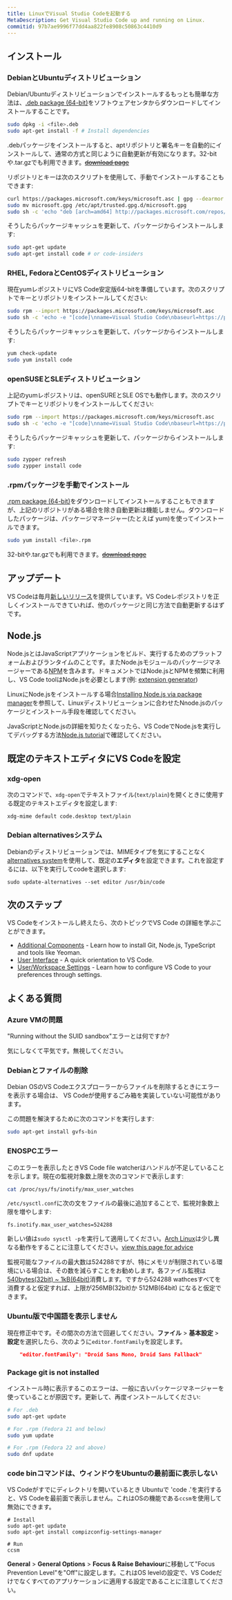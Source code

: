 ```yaml
---
title: LinuxでVisual Studio Codeを起動する
MetaDescription: Get Visual Studio Code up and running on Linux.
commitid: 97b7ae9996f77dd4aa822fe8908c50863c4410d9
---
```


## インストール

### DebianとUbuntuディストリビューション

Debian/Ubuntuディストリビューションでインストールするもっとも簡単な方法は、[.deb package (64-bit)](http://go.microsoft.com/fwlink/?LinkID=760868)をソフトウェアセンタからダウンロードしてインストールすることです。

```bash
sudo dpkg -i <file>.deb
sudo apt-get install -f # Install dependencies
```

.debパッケージをインストールすると、aptリポジトリと署名キーを自動的にインストールして、通常の方式と同じように自動更新が有効になります。32-bitや.tar.gzでも利用できます。~~[download page](/Download)~~

リポジトリとキーは次のスクリプトを使用して、手動でインストールすることもできます:

```bash
curl https://packages.microsoft.com/keys/microsoft.asc | gpg --dearmor > microsoft.gpg
sudo mv microsoft.gpg /etc/apt/trusted.gpg.d/microsoft.gpg
sudo sh -c 'echo "deb [arch=amd64] http://packages.microsoft.com/repos/vscode stable main" > /etc/apt/sources.list.d/vscode.list'
```

そうしたらパッケージキャッシュを更新して、パッケージからインストールします:

```bash
sudo apt-get update
sudo apt-get install code # or code-insiders
```

### RHEL, FedoraとCentOSディストリビューション

現在yumレポジストリにVS Code安定版64-bitを準備しています。次のスクリプトでキーとリポジトリをインストールしてください:

```bash
sudo rpm --import https://packages.microsoft.com/keys/microsoft.asc
sudo sh -c 'echo -e "[code]\nname=Visual Studio Code\nbaseurl=https://packages.microsoft.com/yumrepos/vscode\nenabled=1\ngpgcheck=1\ngpgkey=https://packages.microsoft.com/keys/microsoft.asc" > /etc/yum.repos.d/vscode.repo'
```

そうしたらパッケージキャッシュを更新して、パッケージからインストールします:

```bash
yum check-update
sudo yum install code
```
### openSUSEとSLEディストリビューション

上記のyumレポジストリは、openSUREとSLE OSでも動作します。次のスクリプトでキーとリポジトリをインストールしてください:

```bash
sudo rpm --import https://packages.microsoft.com/keys/microsoft.asc
sudo sh -c 'echo -e "[code]\nname=Visual Studio Code\nbaseurl=https://packages.microsoft.com/yumrepos/vscode\nenabled=1\ntype=rpm-md\ngpgcheck=1\ngpgkey=https://packages.microsoft.com/keys/microsoft.asc" > /etc/zypp/repos.d/vscode.repo'
```

そうしたらパッケージキャッシュを更新して、パッケージからインストールします:

```bash
sudo zypper refresh
sudo zypper install code
```

### .rpmパッケージを手動でインストール

[.rpm package (64-bit)](http://go.microsoft.com/fwlink/?LinkID=760867)をダウンロードしてインストールすることもできますが、上記のリポジトリがある場合を除き自動更新は機能しません。ダウンロードしたパッケージは、パッケージマネージャー(たとえば yum)を使ってインストールできます。

```bash
sudo yum install <file>.rpm
```

32-bitや.tar.gzでも利用できます。~~[download page](/Download)~~

## アップデート

VS Codeは毎月[新しいリリース](/updates)を提供しています。VS Codeレポジストリを正しくインストールできていれば、他のパッケージと同じ方法で自動更新するはずです。

## Node.js

Node.jsとはJavaScriptアプリケーションをビルド、実行するためのプラットフォームおよびランタイムのことです。またNode.jsモジュールのパッケージマネージャーである[NPM](https://www.npmjs.com/)を含みます。ドキュメントではNode.jsとNPMを頻繁に利用し、VS Code toolはNode.jsを必要とします(例: [extension generator](/docs/extensions/yocode.md))

LinuxにNode.jsをインストールする場合[Installing Node.js via package manager](https://nodejs.org/en/download/package-manager)を参照して、Linuxディストリビューションに合わせたNnode.jsのパッケージとインストール手段を確認してください。

JavaScriptとNode.jsの詳細を知りたくなったら、VS CodeでNode.jsを実行してデバッグする方法[Node.js tutorial](/docs/nodejs/nodejs-tutorial.md)で確認してください。

## 既定のテキストエディタにVS Codeを設定

### xdg-open

次のコマンドで、`xdg-open`でテキストファイル(`text/plain`)を開くときに使用する既定のテキストエディタを設定します:

```
xdg-mime default code.desktop text/plain
```

### Debian alternativesシステム

Debianのディストリビューションでは、MIMEタイプを気にすることなく[alternatives system](https://wiki.debian.org/DebianAlternatives)を使用して、既定の**エディタ**を設定できます。これを設定するには、以下を実行してcodeを選択します:

```
sudo update-alternatives --set editor /usr/bin/code
```

## 次のステップ

VS Codeをインストールし終えたら、次のトピックでVS Code の詳細を学ぶことができます。

* [Additional Components](/docs/setup/additional-components.md) - Learn how to install Git, Node.js, TypeScript and tools like Yeoman.
* [User Interface](/docs/getstarted/userinterface.md) - A quick orientation to VS Code.
* [User/Workspace Settings](/docs/getstarted/settings.md) - Learn how to configure VS Code to your preferences through settings.

## よくある質問

### Azure VMの問題

"Running without the SUID sandbox"エラーとは何ですか?

気にしなくて平気です。無視してください。

### Debianとファイルの削除

Debian OSのVS Codeエクスプローラーからファイルを削除するときにエラーを表示する場合は、 VS Codeが使用するごみ箱を実装していない可能性があります。

この問題を解決するために次のコマンドを実行します:

```bash
sudo apt-get install gvfs-bin
```

### ENOSPCエラー

このエラーを表示したときVS Code file watcherはハンドルが不足していることを示します。現在の監視対象数上限を次のコマンドで表示します:

```bash
cat /proc/sys/fs/inotify/max_user_watches
```

`/etc/sysctl.conf`に次の文をファイルの最後に追加することで、監視対象数上限を増やします:

```
fs.inotify.max_user_watches=524288
```

新しい値は`sudo sysctl -p`を実行して適用してください。[Arch Linux](https://www.archlinux.org/)は少し異なる動作をすることに注意してください。[view this page for advice](https://github.com/guard/listen/wiki/Increasing-the-amount-of-inotify-watchers)

監視可能なファイルの最大数は524288ですが、特にメモリが制限されている環境にいる場合は、その数を減らすことをお勧めします。各ファイル監視は[540bytes(32bit) ~ 1kB(64bit)](http://stackoverflow.com/a/7091897/1156119)消費します。ですから524288 wathcesすべてを消費すると仮定すれば、上限が256MB(32bit)か 512MB(64bit) になると仮定できます。

### Ubuntu版で中国語を表示しません

現在修正中です。その間次の方法で回避してください。**ファイル** > **基本設定** > **設定**を選択したら、次のように`editor.fontFamily`を設定します。

```json
    "editor.fontFamily": "Droid Sans Mono, Droid Sans Fallback"
```

### Package git is not installed

インストール時に表示するこのエラーは、一般に古いパッケージマネージャーを使っていることが原因です。更新して、再度インストールしてください:

```bash
# For .deb
sudo apt-get update

# For .rpm (Fedora 21 and below)
sudo yum update

# For .rpm (Fedora 22 and above)
sudo dnf update
```

### code binコマンドは、ウィンドウをUbuntuの最前面に表示しない

VS Codeがすでにディレクトリを開いているとき Ubuntuで 'code .'を実行すると、VS Codeを最前面で表示しません。これはOSの機能である`ccsm`を使用して無効にできます。

```
# Install
sudo apt-get update
sudo apt-get install compizconfig-settings-manager

# Run
ccsm
```

**General** > **General Options** > **Focus & Raise Behaviour**に移動して"Focus Prevention Level"を"Off"に設定します。これはOS levelの設定で、VS Codeだけでなくすべてのアプリケーションに適用する設定であることに注意してください。

